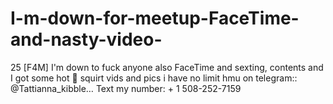 # I-m-down-for-meetup-FaceTime-and-nasty-video-
25 [F4M] I'm down to fuck anyone also FaceTime and sexting, contents and  I got some hot 🥵 squirt vids and pics i have no limit hmu on telegram:: @Tattianna_kibble… Text my number: + 1 508-252-7159    
